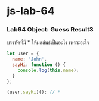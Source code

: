 # js-lab-64
### Lab64 Object: Guess Result3
บรรทัดที่มี * ให้ผลลัพธ์เป็นอะไร เพราะอะไร

```JavaScript
let user = {
  name: 'John',
  sayHi: function () {
    console.log(this.name);
  }
};

(user.sayHi)(); // *
```
